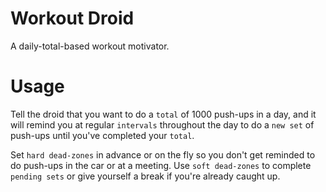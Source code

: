# Workout Droid
A daily-total-based workout motivator. 

# Usage
Tell the droid that you want to do a `total` of 1000 push-ups in a day, and it will remind you at regular `intervals` throughout the day to do a `new set` of push-ups until you've completed your `total`.

Set `hard dead-zones` in advance or on the fly so you don't get reminded to do push-ups in the car or at a meeting. Use `soft dead-zones` to complete `pending sets` or give yourself a break if you're already caught up.
